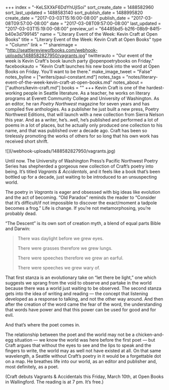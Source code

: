 +++
index = "-KeLSXXkF6DdYhUjISoi"
sort_create_date = 1488582960
sort_last_updated = 1488583140
sort_publish_date = 1488995820
create_date = "2017-03-03T15:16:00-08:00"
publish_date = "2017-03-08T09:57:00-08:00"
date = "2017-03-08T09:57:00-08:00"
last_updated = "2017-03-03T15:19:00-08:00"
preview_url = "64485bd5-b2f6-08b9-84f5-b40e3d799145"
name = "Literary Event of the Week: Kevin Craft at Open Books"
title = "Literary Event of the Week: Kevin Craft at Open Books"
type = "Column"
link = ""
shareimage = "http://seattlereviewofbooks.com/webhook-uploads/1488582827950/vagrants.jpg"
twitterauto = "Our event of the week is Kevin Craft's book launch party @openpoetrybooks on Friday."
facebookauto = "Kevin Craft launches his new book into the word at Open Books on Friday. You'll want to be there."
make_image_tweet = "False"
notes_byline = ["writers/paul-constant.md"]
notes_tags = "notes/literary-event-of-the-week-kevin-craft-at-open-books.md"
notes_about = ["authors/kevin-craft.md"]
books = ""
+++
Kevin Craft is one of the hardest-working people in Seattle literature. As a teacher, he works on literary programs at Everett Community College and University of Washington. As an editor, he ran *Poetry Northwest* magazine for seven years and has compiled five anthologies. As a publisher he just built a new press, Poetry Northwest Editions, that will launch with a new collection from Sierra Nelson this year. And as a writer, he’s..well, he’s published and performed a lot of poems in a lot of places, but he actually only produced one collection to his name, and that was published over a decade ago. Craft has been so tirelessly promoting the works of others for so long that his own work has received short shrift.

<p class="image-left">![](/webhook-uploads/1488582827950/vagrants.jpg)</p>

Until now. The University of Washington Press’s Pacific Northwest Poetry Series has shepherded a gorgeous new collection of Craft’s poetry into being. It’s titled *Vagrants & Accidentals*, and it feels like a book that’s been bottled up for a decade, just waiting to be introduced to an unsuspecting world.

The poetry in *Vagrants* is eager and obsessed with big ideas like evolution and the act of becoming. “Old Paradox” reminds the reader to “Consider that it’s difficult/if not impossible to discover the exact/moment a tadpole becomes a frog.” Life is change. If you’re not metamorphosing, you’re probably dead.

“The Descent” is its own sort of creation myth, a blend of equal parts Bible and Darwin:

<blockquote><p class="noindent">There was daylight before we grew eyes.</p>
<p class="noindent">There were grasses therefore we grew lungs.</p>

<p class="noindent">There were speeches therefore we grew an earful.</p>
<p class="noindent">There were speeches we grew wary of.</p></blockquote>

That first stanza is an evolutionary take on “let there be light,” one which suggests we sprang from the void to observe and partake in the world because there was a world just waiting to be observed. The second stanza gets into the idea of writing and reading — the concept that listening developed as a response to talking, and not the other way around. And then after the creation of the word came the fear of the word, the understanding that words have power and that this power can be used for good and for evil.

And that’s where the poet comes in. 

The relationship between the poet and the world may not be a chicken-and-egg situation — we know the world was here before the first poet — but Craft argues that without the eyes to see and the lips to speak and the fingers to write, the world may as well not have existed at all. On that same wavelength, a Seattle without Craft’s poetry in it would be a forgettable dot on a map. He breathes life into our world, as an editor and publisher and, most definitely, as a poet.

<p class="footer">(Craft debuts Vagrants & Accidentals this Friday, March 10th, at Open Books in Wallingford. The reading is at 7 pm. It’s free.)</p>

